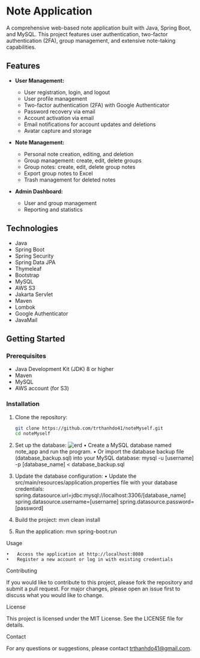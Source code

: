 # Note Application

A comprehensive web-based note application built with Java, Spring Boot, and MySQL. This project features user authentication, two-factor authentication (2FA), group management, and extensive note-taking capabilities.

## Features

- **User Management:**
  - User registration, login, and logout
  - User profile management
  - Two-factor authentication (2FA) with Google Authenticator
  - Password recovery via email
  - Account activation via email
  - Email notifications for account updates and deletions
  - Avatar capture and storage

- **Note Management:**
  - Personal note creation, editing, and deletion
  - Group management: create, edit, delete groups
  - Group notes: create, edit, delete group notes
  - Export group notes to Excel
  - Trash management for deleted notes

- **Admin Dashboard:**
  - User and group management
  - Reporting and statistics

## Technologies

- Java
- Spring Boot
- Spring Security
- Spring Data JPA
- Thymeleaf
- Bootstrap
- MySQL
- AWS S3
- Jakarta Servlet
- Maven
- Lombok
- Google Authenticator
- JavaMail

## Getting Started

### Prerequisites

- Java Development Kit (JDK) 8 or higher
- Maven
- MySQL
- AWS account (for S3)

### Installation
1. Clone the repository:
   ```bash
   git clone https://github.com/trthanhdo41/noteMyself.git
   cd noteMyself
   
2.	Set up the database:
   ![erd](https://github.com/trthanhdo41/note-application/assets/136252271/2013d522-4e0d-41e0-b7c3-7e24654bc519)
	•	Create a MySQL database named note_app and run the program.
	•	Or import the database backup file (database_backup.sql) into your MySQL database:
      mysql -u [username] -p [database_name] < database_backup.sql
  	
4.	Update the database configuration:
	•	Update the src/main/resources/application.properties file with your database credentials:
    spring.datasource.url=jdbc:mysql://localhost:3306/[database_name]
    spring.datasource.username=[username]
    spring.datasource.password=[password]
  	
5. Build the project:
   mvn clean install

6. Run the application: mvn spring-boot:run

Usage

	•	Access the application at http://localhost:8080
	•	Register a new account or log in with existing credentials

Contributing

If you would like to contribute to this project, please fork the repository and submit a pull request. For major changes, please open an issue first to discuss what you would like to change.

License

This project is licensed under the MIT License. See the LICENSE file for details.

Contact

For any questions or suggestions, please contact trthanhdo41@gmail.com.
